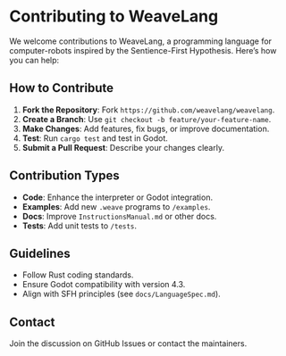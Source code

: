 # Contributing to WeaveLang

We welcome contributions to WeaveLang, a programming language for computer-robots inspired by the Sentience-First Hypothesis. Here’s how you can help:

## How to Contribute
1. **Fork the Repository**: Fork `https://github.com/weavelang/weavelang`.  
2. **Create a Branch**: Use `git checkout -b feature/your-feature-name`.  
3. **Make Changes**: Add features, fix bugs, or improve documentation.  
4. **Test**: Run `cargo test` and test in Godot.  
5. **Submit a Pull Request**: Describe your changes clearly.

## Contribution Types
- **Code**: Enhance the interpreter or Godot integration.  
- **Examples**: Add new `.weave` programs to `/examples`.  
- **Docs**: Improve `InstructionsManual.md` or other docs.  
- **Tests**: Add unit tests to `/tests`.  

## Guidelines
- Follow Rust coding standards.  
- Ensure Godot compatibility with version 4.3.  
- Align with SFH principles (see `docs/LanguageSpec.md`).  

## Contact
Join the discussion on GitHub Issues or contact the maintainers.
